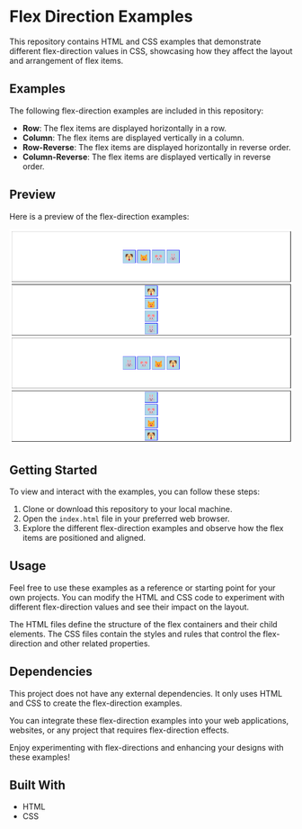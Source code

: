 # Flex Direction Examples

This repository contains HTML and CSS examples that demonstrate different flex-direction values in CSS, showcasing how they affect the layout and arrangement of flex items.

## Examples

The following flex-direction examples are included in this repository:

- **Row**: The flex items are displayed horizontally in a row.
- **Column**: The flex items are displayed vertically in a column.
- **Row-Reverse**: The flex items are displayed horizontally in reverse order.
- **Column-Reverse**: The flex items are displayed vertically in reverse order.

## Preview

Here is a preview of the flex-direction examples:

![Flex Direction Examples](preview.png)

## Getting Started

To view and interact with the examples, you can follow these steps:

1. Clone or download this repository to your local machine.
2. Open the `index.html` file in your preferred web browser.
3. Explore the different flex-direction examples and observe how the flex items are positioned and aligned.

## Usage

Feel free to use these examples as a reference or starting point for your own projects. You can modify the HTML and CSS code to experiment with different flex-direction values and see their impact on the layout.

The HTML files define the structure of the flex containers and their child elements. The CSS files contain the styles and rules that control the flex-direction and other related properties.

## Dependencies

This project does not have any external dependencies. It only uses HTML and CSS to create the flex-direction examples.

You can integrate these flex-direction examples into your web applications, websites, or any project that requires flex-direction effects.

Enjoy experimenting with flex-directions and enhancing your designs with these examples!

## Built With

- HTML
- CSS
